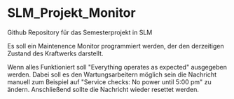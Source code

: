 # SLM_Projekt_Monitor
Github Repository für das Semesterprojekt in SLM

Es soll ein Maintenence Monitor programmiert werden, der den derzeitigen Zustand des Kraftwerks darstellt.

Wenn alles Funktioniert soll "Everything operates as expected" ausgegeben werden. Dabei soll es den Wartungsarbeitern möglich sein die Nachricht manuell zum Beispiel auf "Service checks: No power until 5:00 pm" zu ändern. Anschließend sollte die Nachricht wieder resettet werden.


